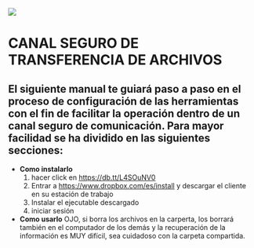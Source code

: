 ![](https://updraftplus.com/wp-content/uploads/2013/01/dropbox-02-1024x1024.png)


# **CANAL SEGURO DE TRANSFERENCIA DE ARCHIVOS**

## El siguiente manual te guiará paso a paso en el proceso de configuración de las herramientas con el fin de facilitar la operación dentro de un canal seguro de comunicación. Para mayor facilidad se ha dividido en las siguientes secciones:



* **Como instalarlo**
  1. hacer click en https://db.tt/L4SOuNV0
  2. Entrar a https://www.dropbox.com/es/install y descargar el cliente en su estación de trabajo
  3. Instalar el ejecutable descargado
  4. iniciar sesión
* **Como usarlo**
  OJO, si borra los archivos en la carperta, los borrará también en el computador de los demás y la recuperación de la información es MUY difícil, sea cuidadoso con la carpeta compartida.
